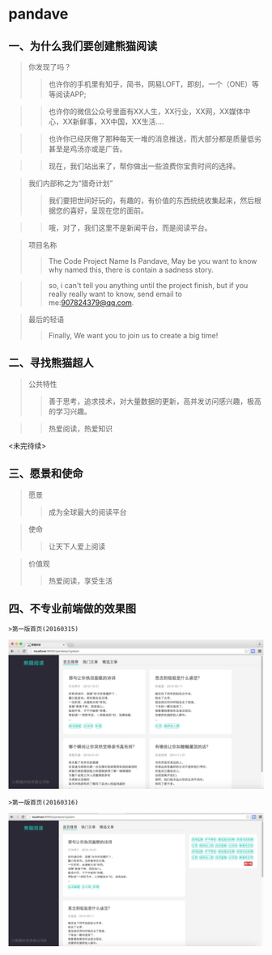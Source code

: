 # pandave


## 一、为什么我们要创建熊猫阅读
  >你发现了吗？
  >>也许你的手机里有知乎，简书，网易LOFT，即刻，一个（ONE）等等阅读APP;

  >>也许你的微信公众号里面有XX人生，XX行业，XX网，XX媒体中心，XX新鲜事，XX中国，XX生活....

  >>也许你已经厌倦了那种每天一堆的消息推送，而大部分都是质量低劣甚至是鸡汤亦或是广告。

  >>现在，我们站出来了，帮你做出一些浪费你宝贵时间的选择。

  
  >我们内部称之为“猎奇计划”
  >>我们要把世间好玩的，有趣的，有价值的东西统统收集起来，然后根据您的喜好，呈现在您的面前。

  >>哦，对了，我们这里不是新闻平台，而是阅读平台。


  >项目名称
  >>The Code Project Name Is Pandave, May be you want to know why named this, there is contain a sadness story.

  >>so, i can't tell you anything until the project finish, but if you really really want to know, send email to me:907824379@qq.com.

  >最后的轻语
  >>Finally, We want you to join us to create a big time!


## 二、寻找熊猫超人

  >公共特性
  >>善于思考，追求技术，对大量数据的更新，高并发访问感兴趣，极高的学习兴趣。

  >>热爱阅读，热爱知识

<未完待续>


## 三、愿景和使命
   >愿景
   >>成为全球最大的阅读平台

   >使命
   >>让天下人爱上阅读

   >价值观
   >>热爱阅读，享受生活


## 四、不专业前端做的效果图

    >第一版首页(20160315)
![image](https://raw.githubusercontent.com/mcj2761358/pandave/master/resources/20160315-index.jpg)

    >第一版首页(20160316)
![image](https://raw.githubusercontent.com/mcj2761358/pandave/master/resources/20160316-index.jpg)




